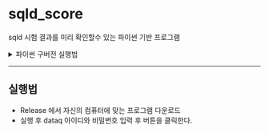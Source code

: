 # sqld_score

sqld 시험 결과를 미리 확인할수 있는 파이썬 기반 프로그램

<details>
    <summary>파이썬 구버전 실행법</summary>'
    
    # 실행방법

    1. main.py 를 실행한다.

    -   필요한 라이브러리는 tkinter, requests 입니다.

    2. release의 실행파일을 연다.

    # 작동

    -   dataq.or.kr 의 아이디와 비밀번호를 입력합니다.

</details>

---

## 실행법

-   Release 에서 자신의 컴퓨터에 맞는 프로그램 다운로드
-   실행 후 dataq 아이디와 비밀번호 입력 후 버튼을 클릭한다.
